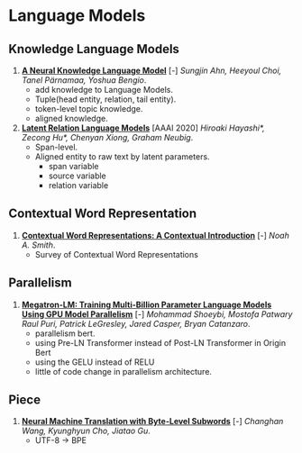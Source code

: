 # Language Models

## Knowledge Language Models

1. [**A Neural Knowledge Language Model**](https://github.com/iofu728/PaperRead/blob/master/paper/NLP/LM/KnowledgeLM.pdf) [-] _Sungjin Ahn, Heeyoul Choi, Tanel Pärnamaa, Yoshua Bengio_.
   - add knowledge to Language Models.
   - Tuple(head entity, relation, tail entity).
   - token-level topic knowledge.
   - aligned knowledge.
2. [**Latent Relation Language Models**](https://github.com/iofu728/PaperRead/blob/master/paper/NLP/LM/LatentRelationLM.pdf) [AAAI 2020] _Hiroaki Hayashi*, Zecong Hu*, Chenyan Xiong, Graham Neubig_.
   - Span-level.
   - Aligned entity to raw text by latent parameters.
     - span variable
     - source variable
     - relation variable

## Contextual Word Representation

1. [**Contextual Word Representations: A Contextual Introduction**](https://github.com/iofu728/PaperRead/blob/master/paper/NLP/LM/ContextualWordRepresentations.pdf) [-] _Noah A. Smith_.
   - Survey of Contextual Word Representations

## Parallelism

1. [**Megatron-LM: Training Multi-Billion Parameter Language Models Using GPU Model Parallelism**](https://github.com/iofu728/PaperRead/blob/master/NLP/Parallelism/Megatron-LM.pdf) [-] _Mohammad Shoeybi, Mostofa Patwary Raul Puri, Patrick LeGresley, Jared Casper, Bryan Catanzaro_.
   - parallelism bert.
   - using Pre-LN Transformer instead of Post-LN Transformer in Origin Bert
   - using the GELU instead of RELU
   - little of code change in parallelism architecture.

## Piece

1. [**Neural Machine Translation with Byte-Level Subwords**](https://github.com/iofu728/PaperRead/blob/master/paper/NLP/LM/Byte-LevelSubwords.pdf) [-] _Changhan Wang, Kyunghyun Cho, Jiatao Gu_.
   - UTF-8 -> BPE
